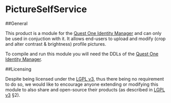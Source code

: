 PictureSelfService
==================

##General

This product is a module for the [Quest One Identity Manager](http://www.quest.com/identity-manager/) and can only be used in conjuction with it. It allows end-users to upload and modify (crop and alter contrast & brightness) profile pictures.

To compile and run this module you will need the DDLs of the [Quest One Identity Manager](http://www.quest.com/identity-manager/).

##Licensing

Despite being licensed under the [LGPL v3](http://www.gnu.org/licenses/lgpl.html#content), thus there being no requirement to do so, we would like to encourage anyone extending or modifying this module to also share and open-source their products (as described in [LGPL v3](http://www.gnu.org/licenses/lgpl.html#content) §2).

